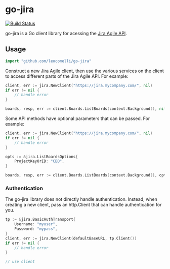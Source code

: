# go-jira

[![Build Status](https://travis-ci.org/leocomelli/go-jira.svg?branch=master)](https://travis-ci.org/leocomelli/go-jira)

go-jira is a Go client library for acessing the [Jira Agile API](https://developer.atlassian.com/cloud/jira/software/rest).

## Usage

```go
import "github.com/leocomelli/go-jira"
```

Construct a new Jira Agile client, then use the various services on the client to access different parts of the Jira Agile API. For example:

```go
client, err := jira.NewClient("https://jira.mycompany.com/", nil)
if err != nil {
    // handle error
}

boards, resp, err := client.Boards.ListBoards(context.Background(), nil)
```

Some API methods have optional parameters that can be passed. For example:

```go
client, err := jira.NewClient("https://jira.mycompany.com/", nil)
if err != nil {
    // handle error
}

opts := &jira.ListBoardsOptions{
    ProjectKeyOrID: "CBD",
}

boards, resp, err := client.Boards.ListBoards(context.Background(), opts)
```

### Authentication

The go-jira library does not directly handle authentication. Instead, when creating a new client, pass an http.Client that can handle authentication for you. 

```go
tp := &jira.BasicAuthTransport{
	Username: "myuser",
	Password: "mypass",
}
client, err := jira.NewClient(defaultBaseURL, tp.Client())
if err != nil {
    // handle error
}

// use client
```

